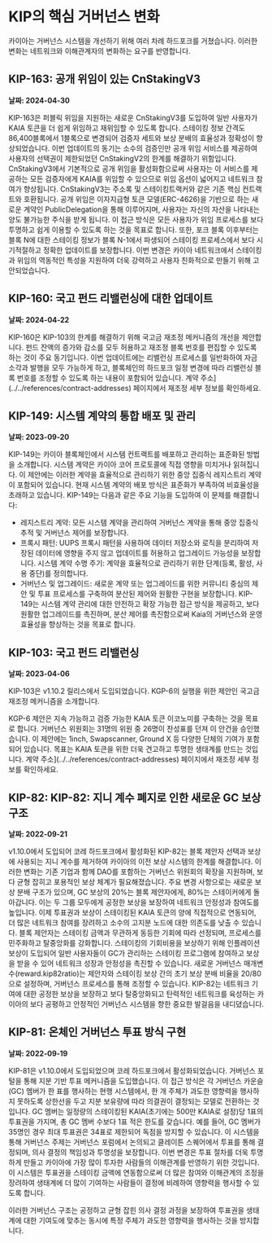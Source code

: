 # KIP의 핵심 거버넌스 변화

카이아는 거버넌스 시스템을 개선하기 위해 여러 차례 하드포크를 거쳤습니다. 이러한 변화는 네트워크와 이해관계자의 변화하는 요구를 반영합니다.

## KIP-163: 공개 위임이 있는 CnStakingV3 <a id="KIP-163"></a>

**날짜: 2024-04-30**

KIP-163은 퍼블릭 위임을 지원하는 새로운 CnStakingV3를 도입하여 일반 사용자가 KAIA 토큰을 더 쉽게 위임하고 재위임할 수 있도록 합니다. 스테이킹 정보 간격도 86,400블록에서 1블록으로 변경되어 검증자 세트와 보상 분배의 효율성과 정확성이 향상되었습니다.
이번 업데이트의 동기는 소수의 검증인만 공개 위임 서비스를 제공하여 사용자의 선택권이 제한되었던 CnStakingV2의 한계를 해결하기 위함입니다. CnStakingV3에서 기본적으로 공개 위임을 활성화함으로써 사용자는 이 서비스를 제공하는 모든 검증자에게 KAIA를 위임할 수 있으므로 위임 옵션이 넓어지고 네트워크 참여가 향상됩니다.
CnStakingV3는 주소록 및 스테이킹트랙커와 같은 기존 핵심 컨트랙트와 호환됩니다. 공개 위임은 이자지급형 토큰 모델(ERC-4626)을 기반으로 하는 새로운 계약인 PublicDelegation을 통해 이루어지며, 사용자는 자신의 자산을 나타내는 양도 불가능한 주식을 받게 됩니다. 이 접근 방식은 모든 사용자가 위임 프로세스를 보다 투명하고 쉽게 이용할 수 있도록 하는 것을 목표로 합니다.
또한, 포크 블록 이후부터는 블록 N에 대한 스테이킹 정보가 블록 N-1에서 파생되어 스테이킹 프로세스에서 보다 시기적절하고 정확한 업데이트를 보장합니다. 이번 변경은 카이아 네트워크에서 스테이킹과 위임의 역동적인 특성을 지원하여 더욱 강력하고 사용자 친화적으로 만들기 위해 고안되었습니다.

## KIP-160: 국고 펀드 리밸런싱에 대한 업데이트 <a id="KIP-160"></a>

**날짜: 2024-04-22**

KIP-160은 KIP-103의 한계를 해결하기 위해 국고금 재조정 메커니즘의 개선을 제안합니다. 펀드 잔액의 증가와 감소를 모두 허용하고 재조정 블록 번호를 편집할 수 있도록 하는 것이 주요 동기입니다. 이번 업데이트에는 리밸런싱 프로세스를 일반화하여 자금 소각과 발행을 모두 가능하게 하고, 블록체인의 하드포크 일정 변경에 따라 리밸런싱 블록 번호를 조정할 수 있도록 하는 내용이 포함되어 있습니다. 계약 주소](../../references/contract-addresses) 페이지에서 재조정 세부 정보를 확인하세요.

## KIP-149: 시스템 계약의 통합 배포 및 관리 <a id="KIP-149"></a>

**날짜: 2023-09-20**

KIP-149는 카이아 블록체인에서 시스템 컨트랙트를 배포하고 관리하는 표준화된 방법을 소개합니다. 시스템 계약은 카이아 코어 프로토콜에 직접 영향을 미치거나 읽혀집니다. 이 제안에는 이러한 계약을 효율적으로 관리하기 위한 중앙 집중식 레지스트리 계약이 포함되어 있습니다. 현재 시스템 계약의 배포 방식은 표준화가 부족하여 비효율성을 초래하고 있습니다. KIP-149는 다음과 같은 주요 기능을 도입하여 이 문제를 해결합니다:

- 레지스트리 계약: 모든 시스템 계약을 관리하여 거버넌스 계약을 통해 중앙 집중식 추적 및 거버넌스 제어를 보장합니다.
- 프록시 패턴: UUPS 프록시 패턴을 사용하여 데이터 저장소와 로직을 분리하여 저장된 데이터에 영향을 주지 않고 업데이트를 허용하고 업그레이드 가능성을 보장합니다.
  시스템 계약 수명 주기: 계약을 효율적으로 관리하기 위한 단계(등록, 활성, 사용 중단)를 정의합니다.
- 거버넌스 및 업그레이드: 새로운 계약 또는 업그레이드를 위한 커뮤니티 중심의 제안 및 투표 프로세스를 구축하여 분산된 제어와 원활한 구현을 보장합니다.
  KIP-149는 시스템 계약 관리에 대한 안전하고 확장 가능한 접근 방식을 제공하고, 보다 원활한 업그레이드를 촉진하며, 분산 제어를 촉진함으로써 Kaia의 거버넌스와 운영 효율성을 향상하는 것을 목표로 합니다.

## KIP-103: 국고 펀드 리밸런싱 <a id="KIP-103"></a>

**날짜: 2023-04-06**

KIP-103은 v1.10.2 릴리스에서 도입되었습니다. KGP-6의 실행을 위한 제안인 국고금 재조정 메커니즘을 소개합니다.

KGP-6 제안은 지속 가능하고 검증 가능한 KAIA 토큰 이코노미를 구축하는 것을 목표로 합니다. 거버넌스 위원회는 31명의 위원 중 26명이 찬성표를 던져 이 안건을 승인했습니다. 이 제안에는 1inch, Swapscanner, Ground X 등 다양한 단체의 기여가 포함되어 있습니다. 목표는 KAIA 토큰을 위한 더욱 견고하고 투명한 생태계를 만드는 것입니다. 계약 주소](../../references/contract-addresses) 페이지에서 재조정 세부 정보를 확인하세요.

## KIP-82: KIP-82: 지니 계수 폐지로 인한 새로운 GC 보상 구조 <a id="KIP-82"></a>

**날짜: 2022-09-21**

v1.10.0에서 도입되어 코레 하드포크에서 활성화된 KIP-82는 블록 제안자 선택과 보상에 사용되는 지니 계수를 제거하여 카이아의 이전 보상 시스템의 한계를 해결합니다. 이러한 변화는 기존 기업과 함께 DAO를 포함하는 거버넌스 위원회의 확장을 지원하며, 보다 균형 잡히고 포용적인 보상 체계가 필요해졌습니다.
주요 변경 사항으로는 새로운 보상 분배 구조가 있으며, GC 보상의 20%는 블록 제안자에게, 80%는 스테이커에게 돌아갑니다. 이는 두 그룹 모두에게 공정한 보상을 보장하여 네트워크 안정성과 참여도를 높입니다. 이제 투표권과 보상이 스테이킹된 KAIA 토큰의 양에 직접적으로 연동되어, 더 많은 네트워크 참여를 장려하고 소수의 고지분 노드에 대한 의존도를 낮출 수 있습니다. 블록 제안자는 스테이킹 금액과 무관하게 동등한 기회에 따라 선정되며, 프로세스를 민주화하고 탈중앙화를 강화합니다.
스테이킹의 기회비용을 보상하기 위해 인플레이션 보상이 도입되어 일반 사용자들이 GC가 관리하는 스테이킹 프로그램에 참여하고 보상을 받을 수 있어 네트워크 성장과 안정성을 촉진할 수 있습니다.
새로운 거버넌스 매개변수(reward.kip82ratio)는 제안자와 스테이킹 보상 간의 초기 보상 분배 비율을 20/80으로 설정하며, 거버넌스 프로세스를 통해 조정할 수 있습니다.
KIP-82는 네트워크 기여에 대한 공정한 보상을 보장하고 보다 탈중앙화되고 탄력적인 네트워크를 육성하는 카이아의 보다 공평하고 안정적인 거버넌스 시스템을 향한 중요한 발걸음을 내디뎠습니다.

## KIP-81: 온체인 거버넌스 투표 방식 구현 <a id="KIP-81"></a>

**날짜: 2022-09-19**

KIP-81은 v1.10.0에서 도입되었으며 코레 하드포크에서 활성화되었습니다. 거버넌스 포털을 통해 지분 기반 투표 메커니즘을 도입했습니다. 이 접근 방식은 각 거버넌스 카운슬(GC) 멤버가 한 표를 행사하는 현행 시스템에서, 한 개 주체가 과도한 영향력을 행사하지 못하도록 상한선을 두고 지분 보유량에 따라 의결권이 결정되는 모델로 전환하는 것입니다.
GC 멤버는 일정량의 스테이킹된 KAIA(초기에는 500만 KAIA로 설정)당 1표의 투표권을 가지며, 총 GC 멤버 수보다 1표 적은 한도를 갖습니다. 예를 들어, GC 멤버가 35명인 경우 최대 투표권은 34표로 제한되어 독점을 방지할 수 있습니다.
이 시스템을 통해 거버넌스 주제는 거버넌스 포럼에서 논의되고 클레이튼 스퀘어에서 투표를 통해 결정되며, 의사 결정의 책임성과 투명성을 보장합니다.
이번 변경은 투표 절차를 더욱 투명하게 만들고 카이아에 가장 많이 투자한 사람들의 이해관계를 반영하기 위한 것입니다. 이 시스템은 투표권을 스테이킹 금액에 연동함으로써 더 많은 참여와 이해관계의 조정을 장려하여 생태계에 더 많이 기여하는 사람들이 결정에 비례하여 영향력을 행사할 수 있도록 합니다.

이러한 거버넌스 구조는 공정하고 균형 잡힌 의사 결정 과정을 보장하여 투표권을 생태계에 대한 기여도에 맞추는 동시에 특정 주체가 과도한 영향력을 행사하는 것을 방지합니다.
